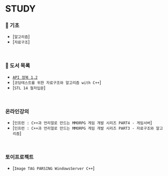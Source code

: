 #  STUDY 

### 📝 기초
   - [`알고리즘`]
   - [`자료구조`]
<br>

### 📗 도서 목록
   - [`API 정복 1,2`](https://github.com/ktn1114/Study/WinAPI)
   - [`코딩테스트를 위한 자료구조와 알고리즘 with C++`]
   - [`STL 14 철저입문`]
<br>

### 온라인강의
   - [`인프런 : C++과 언리얼로 만드는 MMORPG 게임 개발 시리즈 PART4 - 게임서버`]
   - [`인프런 : C++과 언리얼로 만드는 MMORPG 게임 개발 시리즈 PART3 - 자료구조와 알고리즘`]
<br>

### 토이프로젝트
   - [`Image TAG PARSING WindowsServer C++`]
<br>
